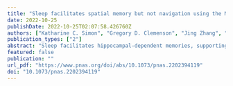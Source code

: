 ```yaml
---
title: "Sleep facilitates spatial memory but not navigation using the Minecraft Memory and Navigation task"
date: 2022-10-25
publishDate: 2022-10-25T02:07:58.426760Z
authors: ["Katharine C. Simon", "Gregory D. Clemenson", "Jing Zhang", "Negin Sattari", "Alessandra E. Shuster", "Brandon Clayton", "Elisabet Alzueta",  "Teji Dulai", "Massimiliano de Zambotti", "Craig Stark", "Fiona C. Baker", "Sara C. Mednick" ]
publication_types: ["2"]
abstract: "Sleep facilitates hippocampal-dependent memories, supporting the acquisition and maintenance of internal representation of spatial relations within an environment. In humans, however, findings have been mixed regarding sleep’s contribution to spatial memory and navigation, which may be due to task designs or outcome measurements. We developed the Minecraft Memory and Navigation (MMN) task for the purpose of disentangling how spatial memory accuracy and navigation change over time, and to study sleep’s independent contributions to each. In the MMN task, participants learned the locations of objects through free exploration of an open field computerized environment. At test, they were teleported to random positions around the environment and required to navigate to the remembered location of each object. In study 1, we developed and validated four unique MMN environments with the goal of equating baseline learning and immediate test performance. A total of 86 participants were administered the training phases and immediate test. Participants’ baseline performance was equivalent across all four environments, supporting the use of the MMN task. In study 2, 29 participants were trained, tested immediately, and again 12 h later after a period of sleep or wake. We found that the metric accuracy of object locations, i.e., spatial memory, was maintained over a night of sleep, while after wake, metric accuracy declined. In contrast, spatial navigation improved over both sleep and wake delays. Our findings support the role of sleep in retaining the precise spatial relationships within a cognitive map; however, they do not support a specific role of sleep in navigation."
featured: false
publication: ""
url_pdf: "https://www.pnas.org/doi/abs/10.1073/pnas.2202394119"
doi: "10.1073/pnas.2202394119"
---
```



